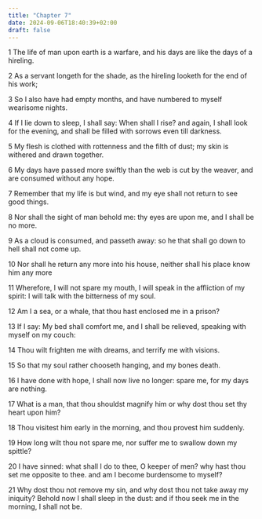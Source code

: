 ```yaml
---
title: "Chapter 7"
date: 2024-09-06T18:40:39+02:00
draft: false
---
```




1 The life of man upon earth is a warfare, and his days are like the days of a hireling.

2 As a servant longeth for the shade, as the hireling looketh for the end of his work;

3 So I also have had empty months, and have numbered to myself wearisome nights.

4 If I lie down to sleep, I shall say: When shall I rise? and again, I shall look for the evening, and shall be filled with sorrows even till darkness.

5 My flesh is clothed with rottenness and the filth of dust; my skin is withered and drawn together.

6 My days have passed more swiftly than the web is cut by the weaver, and are consumed without any hope.

7 Remember that my life is but wind, and my eye shall not return to see good things.

8 Nor shall the sight of man behold me: thy eyes are upon me, and I shall be no more.

9 As a cloud is consumed, and passeth away: so he that shall go down to hell shall not come up.

10 Nor shall he return any more into his house, neither shall his place know him any more

11 Wherefore, I will not spare my mouth, I will speak in the affliction of my spirit: I will talk with the bitterness of my soul.

12 Am I a sea, or a whale, that thou hast enclosed me in a prison?

13 If I say: My bed shall comfort me, and I shall be relieved, speaking with myself on my couch:

14 Thou wilt frighten me with dreams, and terrify me with visions.

15 So that my soul rather chooseth hanging, and my bones death.

16 I have done with hope, I shall now live no longer: spare me, for my days are nothing.

17 What is a man, that thou shouldst magnify him or why dost thou set thy heart upon him?

18 Thou visitest him early in the morning, and thou provest him suddenly.

19 How long wilt thou not spare me, nor suffer me to swallow down my spittle?

20 I have sinned: what shall I do to thee, O keeper of men? why hast thou set me opposite to thee. and am I become burdensome to myself?

21 Why dost thou not remove my sin, and why dost thou not take away my iniquity? Behold now I shall sleep in the dust: and if thou seek me in the morning, I shall not be.

